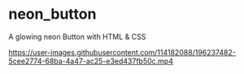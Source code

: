 # neon_button
A glowing neon Button with HTML &amp; CSS


https://user-images.githubusercontent.com/114182088/196237482-5cee2774-68ba-4a47-ac25-e3ed437fb50c.mp4

